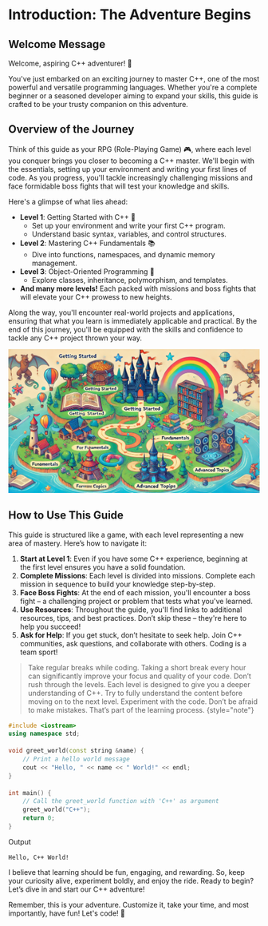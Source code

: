 # Introduction: The Adventure Begins

## Welcome Message

Welcome, aspiring C++ adventurer! 🎉

You've just embarked on an exciting journey to master C++, one of the most powerful and versatile programming languages.
Whether you're a complete beginner or a seasoned developer aiming to expand your skills, this guide is crafted to be
your trusty companion on this adventure.

## Overview of the Journey

Think of this guide as your RPG (Role-Playing Game) 🎮, where each level you conquer brings you closer to becoming a C++
master. We'll begin with the essentials, setting up your environment and writing your first lines of code. As you
progress, you'll tackle increasingly challenging missions and face formidable boss fights that will test your knowledge
and skills.

Here's a glimpse of what lies ahead:

- **Level 1**: Getting Started with C++ 🐍
    - Set up your environment and write your first C++ program.
    - Understand basic syntax, variables, and control structures.
- **Level 2**: Mastering C++ Fundamentals 📚
    - Dive into functions, namespaces, and dynamic memory management.
- **Level 3**: Object-Oriented Programming 🚀
    - Explore classes, inheritance, polymorphism, and templates.
- **And many more levels!** Each packed with missions and boss fights that will elevate your C++ prowess to new heights.

Along the way, you'll encounter real-world projects and applications, ensuring that what you learn is immediately
applicable and practical. By the end of this journey, you'll be equipped with the skills and confidence to tackle any
C++ project thrown your way.

![AI-poster-01](../static/media/images/cpp_intro_01.png)

## How to Use This Guide

This guide is structured like a game, with each level representing a new area of mastery. Here’s how to navigate it:

1. **Start at Level 1**: Even if you have some C++ experience, beginning at the first level ensures you have a solid
   foundation.
2. **Complete Missions**: Each level is divided into missions. Complete each mission in sequence to build your knowledge
   step-by-step.
3. **Face Boss Fights**: At the end of each mission, you'll encounter a boss fight – a challenging project or problem
   that tests what you've learned.
4. **Use Resources**: Throughout the guide, you'll find links to additional resources, tips, and best practices. Don’t
   skip these – they're here to help you succeed!
5. **Ask for Help**: If you get stuck, don’t hesitate to seek help. Join C++ communities, ask questions, and collaborate
   with others. Coding is a team sport!

> Take regular breaks while coding. Taking a short break every hour can significantly improve your focus and quality of your code.
> Don’t rush through the levels. Each level is designed to give you a deeper understanding of C++. Try to fully understand the content before moving on to the next level.
> Experiment with the code. Don’t be afraid to make mistakes. That’s part of the learning process.
{style="note"}

```cpp
#include <iostream>
using namespace std;

void greet_world(const string &name) {
    // Print a hello world message
    cout << "Hello, " << name << " World!" << endl;
}

int main() {
    // Call the greet_world function with 'C++' as argument
    greet_world("C++");
    return 0;
}
```
Output
```text
Hello, C++ World!
```

I believe that learning should be fun, engaging, and rewarding. So, keep your curiosity alive, experiment boldly, and
enjoy the ride. Ready to begin? Let’s dive in and start our C++ adventure!


Remember, this is your adventure. Customize it, take your time, and most importantly, have fun! Let's code! 🚀
